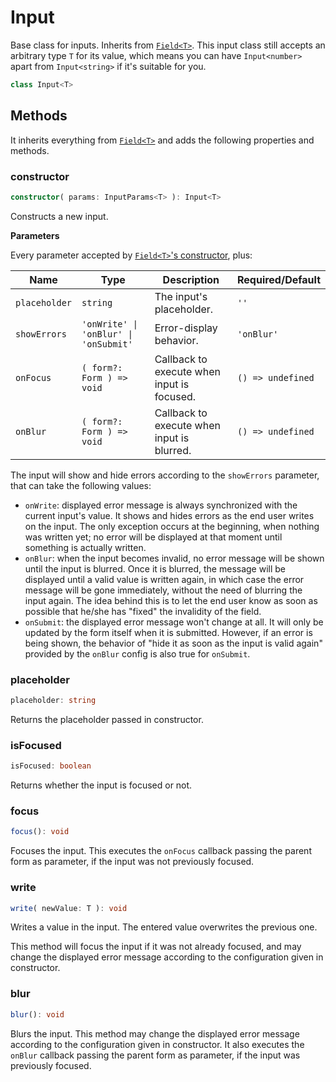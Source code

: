# Input

Base class for inputs. Inherits from [`Field<T>`](./Field.md). This input class still accepts an arbitrary type `T` for its value, which means you can have `Input<number>` apart from `Input<string>` if it's suitable for you.

```ts
class Input<T>
```

## Methods
It inherits everything from [`Field<T>`](./Field.md) and adds the following properties and methods.

### constructor

```ts
constructor( params: InputParams<T> ): Input<T>
```

Constructs a new input.

**Parameters**

Every parameter accepted by [`Field<T>`'s constructor](./Field.md#constructor), plus:

| Name | Type | Description | Required/Default |
| ---- | ---- | ----------- | ---------------------- | 
| `placeholder` | `string` | The input's placeholder. | `''` |
| `showErrors` | `'onWrite' \| 'onBlur' \| 'onSubmit'` | Error-display behavior. | `'onBlur'` |
| `onFocus` | `( form?: Form ) => void` | Callback to execute when input is focused. | `() => undefined` |
| `onBlur` | `( form?: Form ) => void` | Callback to execute when input is blurred. | `() => undefined` |

The input will show and hide errors according to the `showErrors` parameter, that can take the following values:
- `onWrite`: displayed error message is always synchronized with the current input's value. It shows and hides errors as the end user writes on the input. The only exception occurs at the beginning, when nothing was written yet; no error will be displayed at that moment until something is actually written.
- `onBlur`: when the input becomes invalid, no error message will be shown until the input is blurred. Once it is blurred, the message will be displayed until a valid value is written again, in which case the error message will be gone immediately, without the need of blurring the input again. The idea behind this is to let the end user know as soon as possible that he/she has "fixed" the invalidity of the field.
- `onSubmit`: the displayed error message won't change at all. It will only be updated by the form itself when it is submitted. However, if an error is being shown, the behavior of "hide it as soon as the input is valid again" provided by the `onBlur` config is also true for `onSubmit`.

### placeholder

```ts
placeholder: string
```

Returns the placeholder passed in constructor.

### isFocused

```ts
isFocused: boolean
```

Returns whether the input is focused or not.

### focus

```ts
focus(): void
```

Focuses the input. This executes the `onFocus` callback passing the parent form as parameter, if the input was not previously focused.

### write

```ts
write( newValue: T ): void
```

Writes a value in the input. The entered value overwrites the previous one.

This method will focus the input if it was not already focused, and may change the displayed error message according to the configuration given in constructor.

### blur

```ts
blur(): void
```

Blurs the input. This method may change the displayed error message according to the configuration given in constructor. It also executes the `onBlur` callback passing the parent form as parameter, if the input was previously focused.
